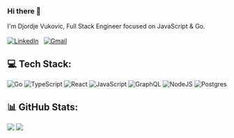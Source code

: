 ### Hi there 👋

I'm Djordje Vukovic, Full Stack Engineer focused on JavaScript & Go. <br /><br />
[![LinkedIn](https://skillicons.dev/icons?i=linkedin)](https://www.linkedin.com/in/djordje-vukovic/) &nbsp;
[![Gmail](https://skillicons.dev/icons?i=gmail)](mailto:djordje@gyorgy.io)


## 💻 Tech Stack:
![Go](https://img.shields.io/badge/go-%2300ADD8.svg?style=for-the-badge&logo=go&logoColor=white) ![TypeScript](https://img.shields.io/badge/typescript-%23007ACC.svg?style=for-the-badge&logo=typescript&logoColor=white) ![React](https://img.shields.io/badge/react-%2320232a.svg?style=for-the-badge&logo=react&logoColor=%2361DAFB) ![JavaScript](https://img.shields.io/badge/javascript-%23323330.svg?style=for-the-badge&logo=javascript&logoColor=%23F7DF1E) ![GraphQL](https://img.shields.io/badge/-GraphQL-E10098?style=for-the-badge&logo=graphql&logoColor=white) ![NodeJS](https://img.shields.io/badge/node.js-6DA55F?style=for-the-badge&logo=node.js&logoColor=white) ![Postgres](https://img.shields.io/badge/postgres-%23316192.svg?style=for-the-badge&logo=postgresql&logoColor=white)
## 📊 GitHub Stats:
![](https://github-readme-stats.vercel.app/api?username=djordjev&theme=dark&hide_border=false&include_all_commits=true&count_private=true) ![](https://github-readme-streak-stats.herokuapp.com/?user=djordjev&theme=dark&hide_border=false)

<!--  ## 🏆 GitHub Trophies
![](https://github-profile-trophy.vercel.app/?username=djordjev&theme=radical&no-frame=true&no-bg=true&margin-w=4) -->

<!-- Proudly created with GPRM ( https://gprm.itsvg.in ) -->
